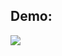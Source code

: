## Demo: 
[![](https://img.youtube.com/vi/BmFOBmdjl6U/0.jpg)](https://www.youtube.com/watch?v=BmFOBmdjl6U)
